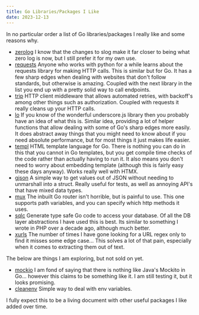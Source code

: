 ```yaml
---
title: Go Libraries/Packages I Like
date: 2023-12-13
---
```


In no particular order a list of Go libraries/packages I really like and some reasons why.

- [zerolog](https://github.com/rs/zerolog/) I know that the changes to slog make it far closer to being what zero log is now, but I still prefer it for my own use.
- [requests](https://github.com/carlmjohnson/requests) Anyone who works with python for a while learns about the requests library for making HTTP calls. This is similar but for Go. It has a few sharp edges when dealing with websites that don't follow standards, but otherwise is amazing. Coupled with the next library in the list you end up with a pretty solid way to call endpoints.
- [trip](https://github.com/philippta/trip) HTTP client middleware that allows automated retries, with backoff's among other things such as authorization. Coupled with requests it really cleans up your HTTP calls.
- [lo](https://github.com/samber/lo) If you know of the wonderful underscore.js library then you probably have an idea of what this is. Similar idea, providing a lot of helper functions that allow dealing with some of Go's sharp edges more easily. It does abstract away things that you might need to know about if you need absolute performance, but for most things it just makes life easier.
- [templ](https://github.com/a-h/templ) HTML template language for Go. There is nothing you can do in this that you cannot in Go templates, but you get compile time checks of the code rather than actually having to run it. It also means you don't need to worry about embedding template (although this is fairly easy these days anyway). Works really well with HTMX.
- [gjson](https://github.com/tidwall/gjson) A simple way to get values out of JSON without needing to unmarshall into a struct. Really useful for tests, as well as annoying API's that have mixed data types.
- [mux](https://github.com/gorilla/mux) The inbuilt Go router isn't horrible, but is painful to use. This one supports path variables, and you can specify which http methods it uses.
- [sqlc](https://github.com/sqlc-dev/sqlc) Generate type safe Go code to access your database. Of all the DB layer abstractions I have used this is best. Its similar to something I wrote in PHP over a decade ago, although much better.
- [xurls](https://github.com/mvdan/xurls) The number of times I have gone looking for a URL regex only to find it misses some edge case... This solves a lot of that pain, especially when it comes to extracting them out of text.

The below are things I am exploring, but not sold on yet.

- [mockio](https://github.com/ovechkin-dm/mockio) I am fond of saying that there is nothing like Java's Mockito in Go... however this claims to be something like it. I am still testing it, but it looks promising.
- [cleanenv](github.com/ilyakaznacheev/cleanenv) Simple way to deal with env variables.

I fully expect this to be a living document with other useful packages I like added over time.

